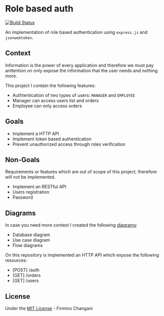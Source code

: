 # Role based auth

[![Build Status](https://travis-ci.org/flowck/role-based-auth-nodejs.svg?branch=master)](https://travis-ci.org/flowck/role-based-auth-nodejs)

An implementation of role based authentication using ```express.js``` and ```jsonwebtoken```.

## Context

Information is the power of every application and therefore we must pay anttention on only expose the information that the user needs and nothing more.

This project I contain the following features:

- Authtentication of two types of users: ```MANAGER``` and ```EMPLOYEE```
- Manager can access users list and orders
- Employee can only access orders

## Goals

- Implement a HTTP API
- Implement token based authentication
- Prevent unauthorized access through roles verification

## Non-Goals

Requirements or features which are out of scope of this project, therefore will not be implemented.

- Implement an RESTful API
- Users registration
- Password

## Diagrams

In case you need more context I created the following [diagrams](./docs/diagrams/DIAGRAMS.md):

* Database diagram
* Use case diagram
* Flow diagrams

On this repository is implemented an HTTP API which expose the following resources:

* [POST] /auth
* [GET] /orders
* [GET] /users

## License

Under the [MIT License](./LICENSE.md) - Firmino Changani

